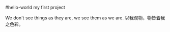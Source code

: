 #hello-world
my first project

We don't see things as they are, we see them as we are.
以我观物，物皆着我之色彩。
